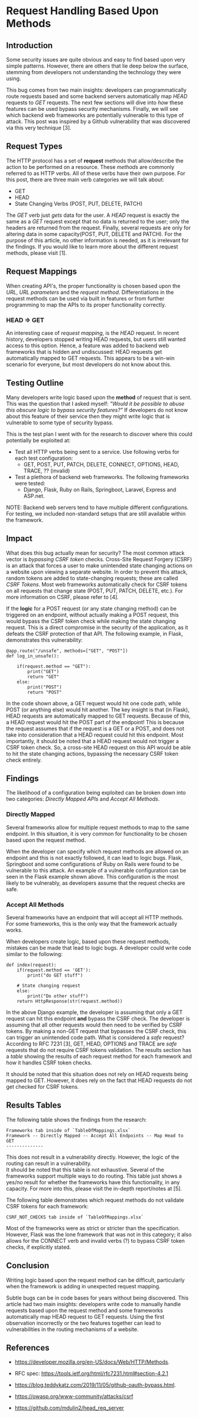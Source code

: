# Request Handling Based Upon Methods

## Introduction 

Some security issues are quite obvious and easy to find based upon very simple patterns. However, there are others that lie deep below the surface, stemming from developers not understanding the technology they were using.

This bug comes from two main insights: developers can programmatically route requests based and some backend servers automatically map *HEAD* requests to *GET* requests. The next few sections will dive into *how* these features can be used bypass security mechanisms. Finally, we will see which backend web frameworks are potentially vulnerable to this type of attack. This post was inspired by a Github vulnerability that was discovered via this very technique [3].

## Request Types 

The HTTP protocol has a set of **request** methods that allow/describe the action to be performed on a resource. These *methods* are commonly referred to as HTTP verbs. All of these verbs have their own purpose. For this post, there are three main verb categories we will talk about: 
- GET 
- HEAD 
- State Changing Verbs (POST, PUT, DELETE, PATCH) 

The *GET* verb just *gets* data for the user. A *HEAD* request is exactly the same as a *GET* request except that no data is returned to the user; only the headers are returned from the request. Finally, several requests are only for altering data in some capacity(POST, PUT, DELETE and PATCH). For the purpose of this article, no other information is needed, as it is irrelevant for the findings. If you would like to learn more about the different request methods, please visit [1].

## Request Mappings 

When creating API's, the proper functionality is chosen based upon the *URL*, *URL parameters* and the *request method*. Differentiations in the request methods can be used via built in features or from further programming to map the APIs to its proper functionality correctly. 

### HEAD => GET

An interesting case of *request mapping*, is the *HEAD* request. In recent history, developers stopped writing HEAD requests, but users still wanted access to this option. Hence, a feature was added to backend web frameworks that is hidden and undiscussed: HEAD requests get automatically mapped to GET requests. This appears to be a win-win scenario for everyone, but most developers do not know about this. 

## Testing Outline

Many developers write logic based upon the **method** of request that is sent. This was the question that I asked myself: *"Would it be possible to abuse this obscure logic to bypass security features?"* If developers do not know about this feature of their service then they might write logic that is vulnerable to some type of security bypass. 

This is the test plan I went with for the research to discover where this could potentially be exploited at:
- Test all HTTP verbs being sent to a service. Use following verbs for each test configuration: 
    - GET, POST, PUT, PATCH, DELETE, CONNECT, OPTIONS, HEAD, TRACE, ?? (invalid)
- Test a plethora of backend web frameworks. The following frameworks were tested:
    -  Django, Flask, Ruby on Rails, Springboot, Laravel, Express and ASP.net. 

NOTE: Backend web servers tend to have multiple different configurations. For testing, we included non-standard setups that are still available within the framework. 

## Impact

What does this bug actually mean for security? The most common attack vector is *bypassing CSRF token* checks. Cross-Site Request Forgery (CSRF) is an attack that forces a user to make unintended state changing actions on a website upon viewing a separate website. In order to prevent this attack, random tokens are added to state-changing requests; these are called *CSRF Tokens*. Most web frameworks automatically check for CSRF tokens on all requests that change state (POST, PUT, PATCH, DELETE, etc.). For more information on CSRF, please refer to [4]. 

If the **logic** for a POST request (or any state changing method) can be triggered on an endpoint, without actually making a POST request, this would bypass the CSRF token check while making the state changing request. This is a direct compromise in the security of the application, as it defeats the CSRF protection of that API. The following example, in Flask, demonstrates this vulnerability: 

```
@app.route("/unsafe", methods=["GET", "POST"])
def log_in_unsafe():

    if(request.method == "GET"):
        print("GET")
        return "GET"
    else:
        print("POST")
        return "POST" 
```

In the code shown above, a GET request would hit one code path, while POST (or anything else) would hit another. The key insight is that (in Flask), HEAD requests are automatically mapped to GET requests. Because of this, a HEAD request would hit the POST part of the endpoint! This is because the request assumes that if the request is a GET or a POST, and does not take into consideration that a HEAD request could hit this endpoint. Most importantly, it should be noted that a HEAD request would not trigger a CSRF token check. So, a cross-site HEAD request on this API would be able to hit the state changing actions, bypassing the necessary CSRF token check entirely.

## Findings 

The likelihood of a configuration being exploited can be broken down into two categories: *Directly Mapped APIs* and *Accept All Methods*. 

### Directly Mapped 

Several frameworks allow for multiple request methods to map to the same endpoint. In this situation, it is very common for functionality to be chosen based upon the request method. 

When the developer can specify which request methods are allowed on an endpoint and this is not exactly followed, it can lead to logic bugs. Flask, Springboot and some configurations of Ruby on Rails were found to be vulnerable to this attack. An example of a vulnerable configuration can be seen in the Flask example shown above. This configuration is the most likely to be vulnerably, as developers assume that the request checks are safe. 

### Accept All Methods 

Several frameworks have an endpoint that will accept all HTTP methods. For some frameworks, this is the only way that the framework actually works. 

When developers create logic, based upon these request methods, mistakes can be made that lead to logic bugs. A developer could write code similar to the following: 

```
def index(request): 
    if(request.method == 'GET'):
        print("do GET stuff")

    # State changing request
    else: 
        print("Do other stuff")
    return HttpResponse(str(request.method))
```

In the above Django example, the developer is assuming that only a GET request can hit this endpoint **and** bypass the CSRF check. The developer is assuming that all other requests would then need to be verified by CSRF tokens. By making a non-GET request that bypasses the CSRF check, this can trigger an unintended code path. What is considered a *safe* request? According to RFC 7231 [3], GET, HEAD, OPTIONS and TRACE are *safe* requests that do not require CSRF tokens validation. The results section has a *table* showing the results of each request method for each framework and how it handles CSRF token checks. 

It should be noted that this situation does not rely on HEAD requests being mapped to GET. However, it does rely on the fact that HEAD requests do not get checked for CSRF tokens. 

## Results Tables 

The following table shows the findings from the research: 

```
Frameworks tab inside of `TableOfMappings.xlsx`
Framework -- Directly Mapped -- Accept All Endpoints -- Map Head to GET
--------------
```

This does not result in a vulnerability directly. However, the logic of the routing can result in a vulnerability.  
It should be noted that this table is not exhaustive. Several of the frameworks support multiple ways to do routing. This table just shows a yes/no result for whether the frameworks have this functionality, in any capacity. For more into this, please visit the in-depth report/notes at [5].

The following table demonstrates which request methods do not validate CSRF tokens for each framework:

```
CSRF_NOT_CHECKS tab inside of `TableOfMappings.xlsx`
```

Most of the frameworks were as strict or stricter than the specification. However, Flask was the lone framework that was not in this category; it also allows for the CONNECT verb and invalid verbs (?) to bypass CSRF token checks, if explicitly stated. 


## Conclusion

Writing logic based upon the request method can be difficult, particularly when the framework is adding in unexpected request mapping.

Subtle bugs can be in code bases for years without being discovered. This article had two main insights: developers write code to manually handle requests based upon the request method and some frameworks automatically map HEAD request to GET requests. Using the first observation incorrectly or the two features together can lead to vulnerabilities in the routing mechanisms of a website. 

## References 
- https://developer.mozilla.org/en-US/docs/Web/HTTP/Methods. 

- RFC spec: https://tools.ietf.org/html/rfc7231.html#section-4.2.1
- https://blog.teddykatz.com/2019/11/05/github-oauth-bypass.html. 
- https://owasp.org/www-community/attacks/csrf
- https://github.com/mdulin2/head_req_server

